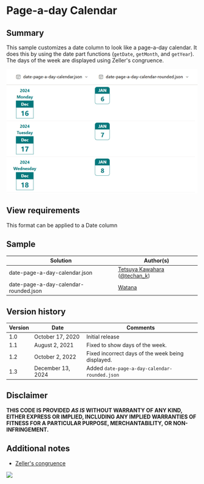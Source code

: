 # Page-a-day Calendar

## Summary
This sample customizes a date column to look like a page-a-day calendar. It does this by using the date part functions (`getDate`, `getMonth`, and `getYear`). The days of the week are displayed using Zeller's congruence.

![screenshot of the sample](./assets/screenshot.png)

## View requirements
This format can be applied to a Date column

## Sample

Solution|Author(s)
--------|---------
date-page-a-day-calendar.json | [Tetsuya Kawahara](https://github.com/tecchan1107) ([@techan_k](https://twitter.com/techan_k))
date-page-a-day-calendar-rounded.json | [Watana](https://github.com/watana2)

## Version history

Version |Date             |Comments
--------|-----------------|--------
1.0     |October 17, 2020 |Initial release
1.1     |August  2, 2021  |Fixed to show days of the week.
1.2     |October 2, 2022  |Fixed incorrect days of the week being displayed.
1.3     |December 13, 2024|Added `date-page-a-day-calendar-rounded.json`

## Disclaimer
**THIS CODE IS PROVIDED *AS IS* WITHOUT WARRANTY OF ANY KIND, EITHER EXPRESS OR IMPLIED, INCLUDING ANY IMPLIED WARRANTIES OF FITNESS FOR A PARTICULAR PURPOSE, MERCHANTABILITY, OR NON-INFRINGEMENT.**

## Additional notes
- [Zeller's congruence](https://en.wikipedia.org/wiki/Zeller%27s_congruence)

<img src="https://pnptelemetry.azurewebsites.net/list-formatting/column-samples/date-page-a-day-calendar" />
